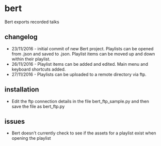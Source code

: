 # bert
Bert exports recorded talks

## changelog
* 23/11/2016 - initial commit of new Bert project.  Playlists can be opened from .json and saved to .json.  Playlist items can be moved up and down within their playlist.
* 26/11/2016 - Playlist items can be added and edited.  Main menu and keyboard shortcuts added.
* 27/11/2016 - Playlists can be uploaded to a remote directory via ftp.

## installation
* Edit the ftp connection details in the file bert_ftp_sample.py and then save the file as bert_ftp.py

## issues
* Bert doesn't currently check to see if the assets for a playlist exist when opening the playlist
